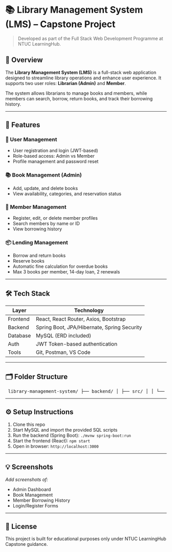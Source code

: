 # 📚 Library Management System (LMS) – Capstone Project

> Developed as part of the Full Stack Web Development Programme at NTUC LearningHub.

## 🧠 Overview

The **Library Management System (LMS)** is a full-stack web application designed to streamline library operations and enhance user experience. It supports two user roles: **Librarian (Admin)** and **Member**.

The system allows librarians to manage books and members, while members can search, borrow, return books, and track their borrowing history.

---

## 🚀 Features

### 👤 User Management
- User registration and login (JWT-based)
- Role-based access: Admin vs Member
- Profile management and password reset

### 📚 Book Management (Admin)
- Add, update, and delete books
- View availability, categories, and reservation status

### 🙋 Member Management
- Register, edit, or delete member profiles
- Search members by name or ID
- View borrowing history

### 📦 Lending Management
- Borrow and return books
- Reserve books
- Automatic fine calculation for overdue books
- Max 3 books per member, 14-day loan, 2 renewals

---

## 🛠️ Tech Stack

| Layer      | Technology                   |
|------------|------------------------------|
| Frontend   | React, React Router, Axios, Bootstrap |
| Backend    | Spring Boot, JPA/Hibernate, Spring Security |
| Database   | MySQL (ERD included)         |
| Auth       | JWT Token-based authentication |
| Tools      | Git, Postman, VS Code        |

---

## 🗂️ Folder Structure

<pre> library-management-system/ ├── backend/ │ ├── src/ │ │ └── main/ │ │ └── java/ │ │ └── com/ │ │ └── lms/ │ │ ├── controller/ │ │ ├── model/ │ │ ├── repository/ │ │ ├── service/ │ │ ├── config/ │ │ └── LibraryManagementApplication.java │ ├── resources/ │ │ ├── application.properties │ │ └── static/ │ └── pom.xml ├── frontend/ │ ├── public/ │ ├── src/ │ │ ├── components/ │ │ ├── pages/ │ │ ├── services/ │ │ ├── App.js │ │ └── index.js │ ├── package.json │ └── .env ├── sql/ │ ├── create_tables.sql │ ├── insert_sample_data.sql │ └── erd_diagram.png ├── README.md └── .gitignore </pre>


---

## ⚙️ Setup Instructions

1. Clone this repo
2. Start MySQL and import the provided SQL scripts
3. Run the backend (Spring Boot): `./mvnw spring-boot:run`
4. Start the frontend (React): `npm start`
5. Open in browser: `http://localhost:3000`

---

## 💡 Screenshots

_Add screenshots of:_
- Admin Dashboard
- Book Management
- Member Borrowing History
- Login/Register Forms

---

## 📑 License

This project is built for educational purposes only under NTUC LearningHub Capstone guidance.
